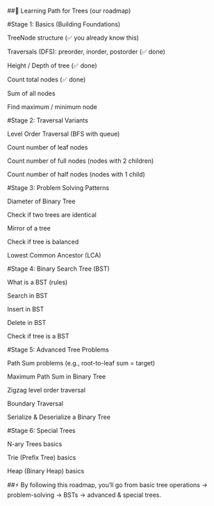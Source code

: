 ##🌳 Learning Path for Trees (our roadmap)

#Stage 1: Basics (Building Foundations)

TreeNode structure (✅ you already know this)

Traversals (DFS): preorder, inorder, postorder (✅ done)

Height / Depth of tree (✅ done)

Count total nodes (✅ done)

Sum of all nodes

Find maximum / minimum node

#Stage 2: Traversal Variants

Level Order Traversal (BFS with queue)

Count number of leaf nodes

Count number of full nodes (nodes with 2 children)

Count number of half nodes (nodes with 1 child)

#Stage 3: Problem Solving Patterns

Diameter of Binary Tree

Check if two trees are identical

Mirror of a tree

Check if tree is balanced

Lowest Common Ancestor (LCA)

#Stage 4: Binary Search Tree (BST)

What is a BST (rules)

Search in BST

Insert in BST

Delete in BST

Check if tree is a BST

#Stage 5: Advanced Tree Problems

Path Sum problems (e.g., root-to-leaf sum = target)

Maximum Path Sum in Binary Tree

Zigzag level order traversal

Boundary Traversal

Serialize & Deserialize a Binary Tree

#Stage 6: Special Trees

N-ary Trees basics

Trie (Prefix Tree) basics

Heap (Binary Heap) basics

##⚡ By following this roadmap, you’ll go from basic tree operations → problem-solving → BSTs → advanced & special trees.